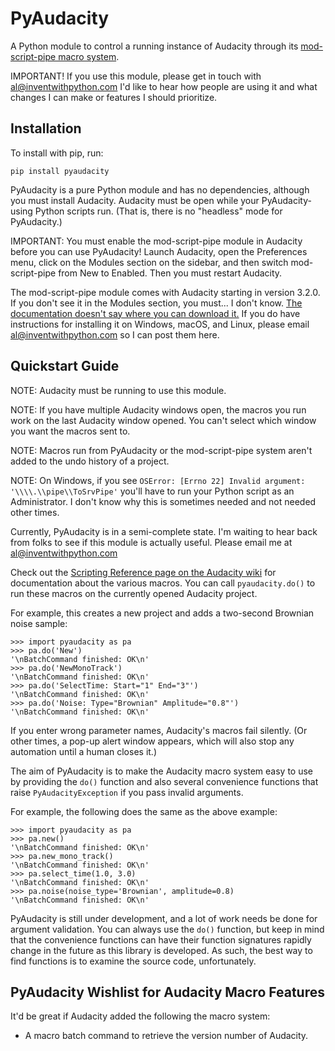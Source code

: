 PyAudacity
======

A Python module to control a running instance of Audacity through its [mod-script-pipe macro system](https://manual.audacityteam.org/man/scripting.html).

IMPORTANT! If you use this module, please get in touch with al@inventwithpython.com I'd like to hear how people are using it and what changes I can make or features I should prioritize.

Installation
------------

To install with pip, run:

    pip install pyaudacity

PyAudacity is a pure Python module and has no dependencies, although you must install Audacity. Audacity must be open while your PyAudacity-using Python scripts run. (That is, there is no "headless" mode for PyAudacity.)

IMPORTANT: You must enable the mod-script-pipe module in Audacity before you can use PyAudacity! Launch Audacity, open the Preferences menu, click on the Modules section on the sidebar, and then switch mod-script-pipe from New to Enabled. Then you must restart Audacity.

The mod-script-pipe module comes with Audacity starting in version 3.2.0. If you don't see it in the Modules section, you must... I don't know. [The documentation doesn't say where you can download it.](https://manual.audacityteam.org/man/scripting.html#Getting_Started) If you do have instructions for installing it on Windows, macOS, and Linux, please email al@inventwithpython.com so I can post them here.



Quickstart Guide
----------------

NOTE: Audacity must be running to use this module.

NOTE: If you have multiple Audacity windows open, the macros you run work on the last Audacity window opened. You can't select which window you want the macros sent to.

NOTE: Macros run from PyAudacity or the mod-script-pipe system aren't added to the undo history of a project.

NOTE: On Windows, if you see `OSError: [Errno 22] Invalid argument: '\\\\.\\pipe\\ToSrvPipe'` you'll have to run your Python script as an Administrator. I don't know why this is sometimes needed and not needed other times.

Currently, PyAudacity is in a semi-complete state. I'm waiting to hear back from folks to see if this module is actually useful. Please email me at al@inventwithpython.com

Check out the [Scripting Reference page on the Audacity wiki](https://manual.audacityteam.org/man/scripting_reference.html) for documentation about the various macros. You can call `pyaudacity.do()` to run these macros on the currently opened Audacity project.

For example, this creates a new project and adds a two-second Brownian noise sample:

    >>> import pyaudacity as pa
    >>> pa.do('New')
    '\nBatchCommand finished: OK\n'
    >>> pa.do('NewMonoTrack')
    '\nBatchCommand finished: OK\n'
    >>> pa.do('SelectTime: Start="1" End="3"')
    '\nBatchCommand finished: OK\n'
    >>> pa.do('Noise: Type="Brownian" Amplitude="0.8"')
    '\nBatchCommand finished: OK\n'

If you enter wrong parameter names, Audacity's macros fail silently. (Or other times, a pop-up alert window appears, which will also stop any automation until a human closes it.)

The aim of PyAudacity is to make the Audacity macro system easy to use by providing the `do()` function and also several convenience functions that raise `PyAudacityException` if you pass invalid arguments.

For example, the following does the same as the above example:

    >>> import pyaudacity as pa
    >>> pa.new()
    '\nBatchCommand finished: OK\n'
    >>> pa.new_mono_track()
    '\nBatchCommand finished: OK\n'
    >>> pa.select_time(1.0, 3.0)
    '\nBatchCommand finished: OK\n'
    >>> pa.noise(noise_type='Brownian', amplitude=0.8)
    '\nBatchCommand finished: OK\n'

PyAudacity is still under development, and a lot of work needs be done for argument validation. You can always use the `do()` function, but keep in mind that the convenience functions can have their function signatures rapidly change in the future as this library is developed. As such, the best way to find functions is to examine the source code, unfortunately.


PyAudacity Wishlist for Audacity Macro Features
----------------

It'd be great if Audacity added the following the macro system:

* A macro batch command to retrieve the version number of Audacity.

